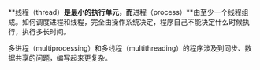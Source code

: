 **线程（thread）**是最小的执行单元，而**进程（process）**由至少一个线程组成。如何调度进程和线程，完全由操作系统决定，程序自己不能决定什么时候执行，执行多长时间。

多进程（multiprocessing）和多线程（multithreading）的程序涉及到同步、数据共享的问题，编写起来更复杂。

